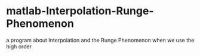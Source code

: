 # matlab-Interpolation-Runge-Phenomenon
a program about Interpolation and the Runge Phenomenon when we use the high order

